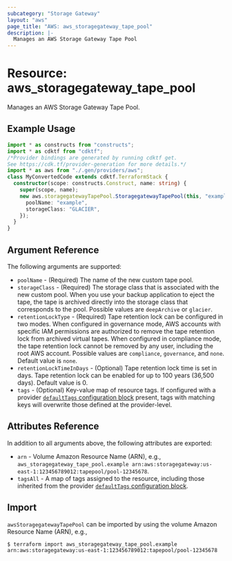 ```yaml
---
subcategory: "Storage Gateway"
layout: "aws"
page_title: "AWS: aws_storagegateway_tape_pool"
description: |-
  Manages an AWS Storage Gateway Tape Pool
---
```


# Resource: aws_storagegateway_tape_pool

Manages an AWS Storage Gateway Tape Pool.

## Example Usage

```typescript
import * as constructs from "constructs";
import * as cdktf from "cdktf";
/*Provider bindings are generated by running cdktf get.
See https://cdk.tf/provider-generation for more details.*/
import * as aws from "./.gen/providers/aws";
class MyConvertedCode extends cdktf.TerraformStack {
  constructor(scope: constructs.Construct, name: string) {
    super(scope, name);
    new aws.storagegatewayTapePool.StoragegatewayTapePool(this, "example", {
      poolName: "example",
      storageClass: "GLACIER",
    });
  }
}

```

## Argument Reference

The following arguments are supported:

* `poolName` - (Required) The name of the new custom tape pool.
* `storageClass` - (Required) The storage class that is associated with the new custom pool. When you use your backup application to eject the tape, the tape is archived directly into the storage class that corresponds to the pool. Possible values are `deepArchive` or `glacier`.
* `retentionLockType` - (Required) Tape retention lock can be configured in two modes. When configured in governance mode, AWS accounts with specific IAM permissions are authorized to remove the tape retention lock from archived virtual tapes. When configured in compliance mode, the tape retention lock cannot be removed by any user, including the root AWS account. Possible values are `compliance`, `governance`, and `none`. Default value is `none`.
* `retentionLockTimeInDays` - (Optional) Tape retention lock time is set in days. Tape retention lock can be enabled for up to 100 years (36,500 days). Default value is 0.
* `tags` - (Optional) Key-value map of resource tags. If configured with a provider [`defaultTags` configuration block](https://registry.terraform.io/providers/hashicorp/aws/latest/docs#default_tags-configuration-block) present, tags with matching keys will overwrite those defined at the provider-level.

## Attributes Reference

In addition to all arguments above, the following attributes are exported:

* `arn` - Volume Amazon Resource Name (ARN), e.g., `aws_storagegateway_tape_pool.example arn:aws:storagegateway:us-east-1:123456789012:tapepool/pool-12345678`.
* `tagsAll` - A map of tags assigned to the resource, including those inherited from the provider [`defaultTags` configuration block](https://registry.terraform.io/providers/hashicorp/aws/latest/docs#default_tags-configuration-block).

## Import

`awsStoragegatewayTapePool` can be imported by using the volume Amazon Resource Name (ARN), e.g.,

```
$ terraform import aws_storagegateway_tape_pool.example arn:aws:storagegateway:us-east-1:123456789012:tapepool/pool-12345678
```

<!-- cache-key: cdktf-0.17.0-pre.15 input-890c8a158e14ccbb1ba517500a7a5e458ff5eb57d2f8e718634abc10df122492 -->